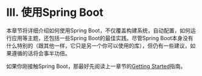 # III. 使用Spring Boot

本章节将详细介绍如何使用Spring Boot，不仅覆盖构建系统，自动配置，如何运行应用等主题，还包括一些Spring Boot的最佳实践。尽管Spring Boot本身没有什么特别的（跟其他一样，它只是另一个你可以使用的库），但仍有一些建议，如果遵循的话将会事半功倍。

如果你刚接触Spring Boot，那最好先阅读上一章节的[Getting Started](https://github.com/cwiki-us-spring-guides/Spring-Boot-Reference-Guide/tree/0047aa8098a650dde0c93f4d2e91754c83468c4b/II.%20Getting%20started/README.md)指南。

